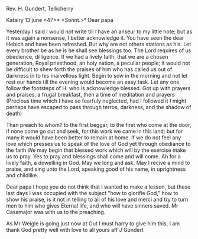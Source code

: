 Rev. H. Gundert, Tellicherry

 Katairy 13 june <47>*
 <Sonnt.>*
Dear papa

Yesterday I said I would not write till I have an anseur to my little note; but as it was again a nonsense, I better acknowledge it. You have seen the dear Hebich and have been refreshed. But why are not others stations as his. Let every brother be as he is he shall see blessings too. The Lord requires of us obedience, dilligence. If we had a lively faith, that we are a chosen generation, Royal priesthood, an holy nation, a peculiar people; it would not be difficult to shew forth the praises of him who has called us out of darkness in to his marvellous light. Begin to sow in the morning and not let rest our hands till the evening would become an easy task. Let any one follow the footsteps of H. who is acknowledge blessed. Got up with prayers and praises, a frugal breakfast, then a time of meditation and prayers (Precious time which I have so fearfuly neglected, had I followed it I might perhaps have escaped to pass through terros, darkness, and the shadow of death)

Than preach to whom? to the first beggar, to the first who come at the door, if none come go out and seek, for this work we came in this land; but for many it would have been better to remain at home. If we do not feel any love which presses us to speak of the love of God yet through obediance to the faith We may begin that blessed work which will by the exercise make us to pray. Yes to pray and blessings shall come and will come. Ah for a lively faith, a dowelling in God. May we long and ask. May I recive a mind to praise, and sing unto the Lord, speaking good of his name, in uprightness and childlike.

Dear papa I hope you do not think that I wanted to make a lesson, but these last days I was occupied with the subject "how to glorifie God," how to show his praise, is it not in telling to all of his love and merci and try to turn men to him who gives Eternal life, and who will have sinners saved. Mr Casamajor was with us to the preaching.

As Mr Weigle is going just now at Out I must harry to give him this, I am thank God pretty well with love to all
 yours aff J Gundert

